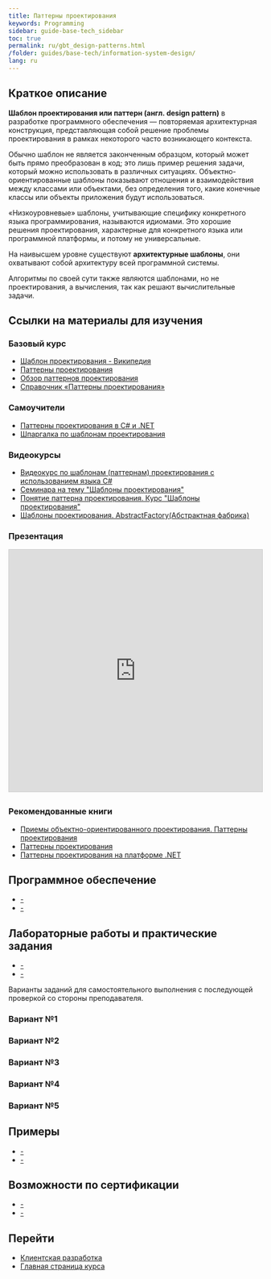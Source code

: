 ```yaml
---
title: Паттерны проектирования
keywords: Programming
sidebar: guide-base-tech_sidebar
toc: true
permalink: ru/gbt_design-patterns.html
/folder: guides/base-tech/information-system-design/
lang: ru
---
```


## Краткое описание

**Шаблон проектирования или паттерн (англ. design pattern)** в разработке программного обеспечения — повторяемая архитектурная конструкция, представляющая собой решение проблемы проектирования в рамках некоторого часто возникающего контекста.

Обычно шаблон не является законченным образцом, который может быть прямо преобразован в код; это лишь пример решения задачи, который можно использовать в различных ситуациях. Объектно-ориентированные шаблоны показывают отношения и взаимодействия между классами или объектами, без определения того, какие конечные классы или объекты приложения будут использоваться.

«Низкоуровневые» шаблоны, учитывающие специфику конкретного языка программирования, называются идиомами. Это хорошие решения проектирования, характерные для конкретного языка или программной платформы, и потому не универсальные.

На наивысшем уровне существуют **архитектурные шаблоны**, они охватывают собой архитектуру всей программной системы.

Алгоритмы по своей сути также являются шаблонами, но не проектирования, а вычисления, так как решают вычислительные задачи.

##  Ссылки на материалы для изучения

### Базовый курс

* [Шаблон проектирования - Википедия](https://ru.wikipedia.org/wiki/%D0%A8%D0%B0%D0%B1%D0%BB%D0%BE%D0%BD_%D0%BF%D1%80%D0%BE%D0%B5%D0%BA%D1%82%D0%B8%D1%80%D0%BE%D0%B2%D0%B0%D0%BD%D0%B8%D1%8F)
* [Паттерны проектирования](https://refactoring.guru/ru/design-patterns)
* [Обзор паттернов проектирования](http://citforum.ru/SE/project/pattern/index.shtml)
* [Справочник «Паттерны проектирования»](http://design-pattern.ru/)

### Самоучители

* [Паттерны проектирования в C# и .NET](https://metanit.com/sharp/patterns/)
* [Шпаргалка по шаблонам проектирования](https://habrahabr.ru/post/210288/)

### Видеокурсы

* [Видеокурс по шаблонам (паттернам) проектирования с использованием языка C#](https://www.youtube.com/playlist?list=PLtjuvkyFrt5Wjd-973N117XS7xuuoD6XM)
* [Семинара на тему "Шаблоны проектирования"](https://www.youtube.com/watch?v=ikD9OBQtpAk)
* [Понятие паттерна проектирования. Курс "Шаблоны проектирования"](https://www.youtube.com/watch?v=gBRk8v4FJqY)
* [Шаблоны проектирования. AbstractFactory(Абстрактная фабрика)](https://www.youtube.com/watch?v=l9cfSg6gVe8&t=12s)

### Презентация

<div class="thumb-wrap">
<iframe src="http://ppt-online.org/embed/34856" width="854" height="480" frameborder="0" marginwidth="0" marginheight="0" scrolling="no" style="border:1px solid #CCC; border-width:1px; margin-bottom:5px; max-width: 100%;" allowfullscreen="" webkitAllowFullScreen="" mozAllowFullscreen=""></iframe>
</div>

### Рекомендованные книги

* [Приемы объектно-ориентированного проектирования. Паттерны проектирования](http://www.ozon.ru/context/detail/id/2457392/)
* [Паттерны проектирования](http://www.ozon.ru/context/detail/id/31079082/)
* [Паттерны проектирования на платформе .NET](http://www.ozon.ru/context/detail/id/33497715/)

## Программное обеспечение

* [-]()
* [-]()

## Лабораторные работы и практические задания

* [-]()
* [-]()

Варианты заданий для самостоятельного выполнения с последующей проверкой со стороны преподавателя.

### Вариант №1

### Вариант №2

### Вариант №3

### Вариант №4

### Вариант №5

## Примеры

* [-]()
* [-]()

## Возможности по сертификации

* [-]()
* [-]()

## Перейти

* [Клиентская разработка](gbt_frontend.html)
* [Главная страница курса](gbt_landing-page.html)
